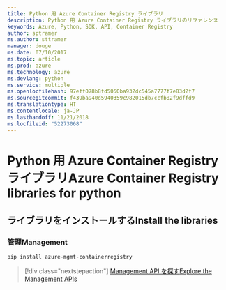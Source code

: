 ```yaml
---
title: Python 用 Azure Container Registry ライブラリ
description: Python 用 Azure Container Registry ライブラリのリファレンス
keywords: Azure, Python, SDK, API, Container Registry
author: sptramer
ms.author: sttramer
manager: douge
ms.date: 07/10/2017
ms.topic: article
ms.prod: azure
ms.technology: azure
ms.devlang: python
ms.service: multiple
ms.openlocfilehash: 97eff078b8fd5050ba932dc545a7777f7e83d2f7
ms.sourcegitcommit: f439ba940d5940359c982015db7ccfb82f9dffd9
ms.translationtype: HT
ms.contentlocale: ja-JP
ms.lasthandoff: 11/21/2018
ms.locfileid: "52273068"
---
```

# <a name="azure-container-registry-libraries-for-python"></a><span data-ttu-id="ce667-104">Python 用 Azure Container Registry ライブラリ</span><span class="sxs-lookup"><span data-stu-id="ce667-104">Azure Container Registry libraries for python</span></span>

## <a name="install-the-libraries"></a><span data-ttu-id="ce667-105">ライブラリをインストールする</span><span class="sxs-lookup"><span data-stu-id="ce667-105">Install the libraries</span></span>


### <a name="management"></a><span data-ttu-id="ce667-106">管理</span><span class="sxs-lookup"><span data-stu-id="ce667-106">Management</span></span>

```bash
pip install azure-mgmt-containerregistry
```
> [!div class="nextstepaction"]
> [<span data-ttu-id="ce667-107">Management API を探す</span><span class="sxs-lookup"><span data-stu-id="ce667-107">Explore the Management APIs</span></span>](/python/api/overview/azure/containerregistry/management)